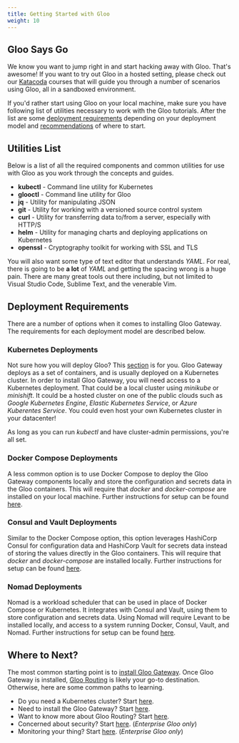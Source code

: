 ```yaml
---
title: Getting Started with Gloo
weight: 10
---
```


## Gloo Says Go

We know you want to jump right in and start hacking away with Gloo. That's awesome! If you want to try out Gloo in a hosted setting, please check out our [Katacoda](https://katacoda.com/solo-io) courses that will guide you through a number of scenarios using Gloo, all in a sandboxed environment.

If you'd rather start using Gloo on your local machine, make sure you have following list of utilities necessary to work with the Gloo tutorials. After the list are some [deployment requirements](#deployment-requirements) depending on your deployment model and [recommendations](#where-to-next) of where to start.

## Utilities List

Below is a list of all the required components and common utilities for use with Gloo as you work through the concepts and guides.

- **kubectl** - Command line utility for Kubernetes
- **glooctl** - Command line utility for Gloo
- **jq** - Utility for manipulating JSON
- **git** - Utility for working with a versioned source control system
- **curl** - Utility for transferring data to/from a server, especially with HTTP/S
- **helm** - Utility for managing charts and deploying applications on Kubernetes
- **openssl** - Cryptography toolkit for working with SSL and TLS

You will also want some type of text editor that understands *YAML*. For real, there is going to be **a lot** of *YAML* and getting the spacing wrong is a huge pain. There are many great tools out there including, but not limited to Visual Studio Code, Sublime Text, and the venerable Vim.

## Deployment Requirements

There are a number of options when it comes to installing Gloo Gateway. The requirements for each deployment model are described below.

### Kubernetes Deployments

Not sure how you will deploy Gloo? This [section](../installation/gateway/kubernetes/cluster_setup/) is for you. Gloo Gateway deploys as a set of containers, and is usually deployed on a Kubernetes cluster. In order to install Gloo Gateway, you will need access to a Kubernetes deployment. That could be a local cluster using *minikube* or *minishift*. It could be a hosted cluster on one of the public clouds such as *Google Kubernetes Engine*, *Elastic Kubernetes Service*, or *Azure Kuberentes Service*. You could even host your own Kubernetes cluster in your datacenter! 

As long as you can run *kubectl* and have cluster-admin permissions, you're all set.

### Docker Compose Deployments

A less common option is to use Docker Compose to deploy the Gloo Gateway components locally and store the configuration and secrets data in the Gloo containers. This will require that *docker* and *docker-compose* are installed on your local machine. Further instructions for setup can be found [here](../installation/gateway/docker-compose-file/).

### Consul and Vault Deployments

Similar to the Docker Compose option, this option leverages HashiCorp Consul for configuration data and HashiCorp Vault for secrets data instead of storing the values directly in the Gloo containers. This will require that *docker* and *docker-compose* are installed locally. Further instructions for setup can be found [here](../installation/gateway/docker-compose-consul/).

### Nomad Deployments

Nomad is a workload scheduler that can be used in place of Docker Compose or Kubernetes. It integrates with Consul and Vault, using them to store configuration and secrets data. Using Nomad will require Levant to be installed locally, and access to a system running Docker, Consul, Vault, and Nomad. Further instructions for setup can be found [here](../installation/gateway/nomad/).

## Where to Next?

The most common starting point is to [install Gloo Gateway](../installation/). Once Gloo Gateway is installed, [Gloo Routing](../gloo_routing/) is likely your go-to destination.  Otherwise, here are some common paths to learning.

- Do you need a Kubernetes cluster? Start [here](../installation/gateway/kubernetes/cluster_setup/).
- Need to install the Gloo Gateway? Start [here](../installation/).
- Want to know more about Gloo Routing? Start [here](../gloo_routing/).
- Concerned about security? Start [here](../security/). (*Enterprise Gloo only*)
- Monitoring your thing? Start [here](../observability/). (*Enterprise Gloo only*)
